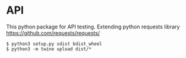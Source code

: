 # API

This python package for API testing.
Extending python requests library
https://github.com/requests/requests/

```
$ python3 setup.py sdist bdist_wheel
$ python3 -m twine upload dist/*
```


